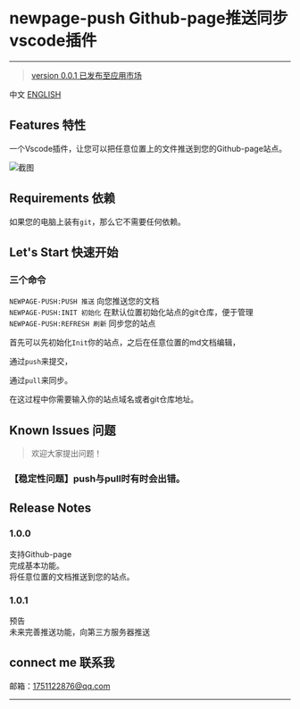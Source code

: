 # newpage-push Github-page推送同步 vscode插件
---
> [version 0.0.1 已发布至应用市场](https://marketplace.visualstudio.com/items?itemName=Wildptr.newpage-push)

中文 [ENGLISH](https://github.com/SongZihui-sudo/newpage-push/blob/main/ENGLISH.md)

## Features 特性

一个Vscode插件，让您可以把任意位置上的文件推送到您的Github-page站点。    
 
![截图](https://pcsdata.baidu.com/thumbnail/bce482881o6eaf8069129e9f1cc29997?fid=3125802318-16051585-64380708584236&rt=pr&sign=FDTAER-yUdy3dSFZ0SVxtzShv1zcMqd-SVVnwqXh2SeaAaluBB7n1C6QfBs%3D&expires=2h&chkv=0&chkbd=0&chkpc=&dp-logid=9140072664368705748&dp-callid=0&time=1649242800&bus_no=26&size=c1600_u1600&quality=100&vuk=-&ft=video)     

## Requirements 依赖

如果您的电脑上装有`git`，那么它不需要任何依赖。

## Let's Start 快速开始  

### 三个命令    
`NEWPAGE-PUSH:PUSH 推送` 向您推送您的文档     
`NEWPAGE-PUSH:INIT 初始化` 在默认位置初始化站点的git仓库，便于管理     
`NEWPAGE-PUSH:REFRESH 刷新` 同步您的站点   

首先可以先初始化`Init`你的站点，之后在任意位置的md文档编辑，  

通过`push`来提交，  

通过`pull`来同步。    

在这过程中你需要输入你的站点域名或者git仓库地址。   

## Known Issues 问题

> 欢迎大家提出问题！  

### 【稳定性问题】push与pull时有时会出错。    

## Release Notes

### 1.0.0  

支持Github-page    
完成基本功能。   
将任意位置的文档推送到您的站点。   

### 1.0.1
预告  
未来完善推送功能，向第三方服务器推送    

## connect me 联系我  

邮箱：1751122876@qq.com

---

